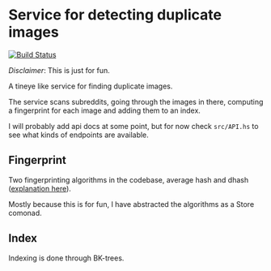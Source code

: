 # Service for detecting duplicate images

[![Build Status](https://travis-ci.org/MasseR/imageservice.svg?branch=master)](https://travis-ci.org/MasseR/imageservice)

*Disclaimer*: This is just for fun.

A tineye like service for finding duplicate images.

The service scans subreddits, going through the images in there, computing a
fingerprint for each image and adding them to an index.

I will probably add api docs at some point, but for now check `src/API.hs` to
see what kinds of endpoints are available.

## Fingerprint

Two fingerprinting algorithms in the codebase, average hash and dhash
([explanation here](https://jenssegers.com/61/perceptual-image-hashes)).

Mostly because this is for fun, I have abstracted the algorithms as a Store
comonad.

## Index

Indexing is done through BK-trees.
